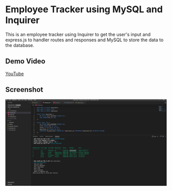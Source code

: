 # Employee Tracker using MySQL and Inquirer

This is an employee tracker using Inquirer to get the user's input and express.js to handler routes and responses and MySQL to store the data to the database.

## Demo Video

[YouTube](https://www.youtube.com/watch?v=0IUl4Hn_eoM)

## Screenshot

![Employee Tracker using SQL](./emptracker.png)
